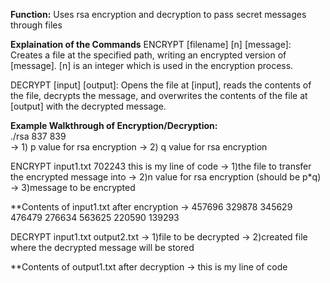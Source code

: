 **Function:** Uses rsa encryption and decryption to pass secret messages through files 

**Explaination of the Commands** 
ENCRYPT [filename] [n] [message]: Creates a file at the specified path, writing an encrypted version of [message]. [n] is an integer which is used in the encryption process.

DECRYPT [input] [output]: Opens the file at [input], reads the contents of the file, decrypts the message, and overwrites the contents of the file at [output] with the decrypted message.

**Example Walkthrough of Encryption/Decryption:** <br />
./rsa 837 839  
    -> 1) p value for rsa encryption
    -> 2) q value for rsa encryption

ENCRYPT input1.txt 702243 this is my line of code
    -> 1)the file to transfer the encrypted message into
    -> 2)n value for rsa encryption (should be p*q)
    -> 3)message to be encrypted 

**Contents of input1.txt after encryption
    -> 457696 329878 345629 476479 276634 563625 220590 139293

DECRYPT input1.txt output2.txt
    -> 1)file to be decrypted
    -> 2)created file where the decrypted message will be stored

**Contents of output1.txt after decryption
    -> this is my line of code

